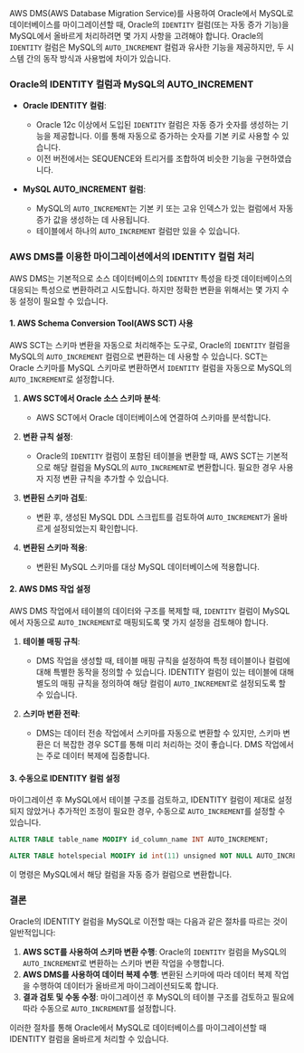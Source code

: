 AWS DMS(AWS Database Migration Service)를 사용하여 Oracle에서 MySQL로 데이터베이스를 마이그레이션할 때, Oracle의 `IDENTITY` 컬럼(또는 자동 증가 기능)을 MySQL에서 올바르게 처리하려면 몇 가지 사항을 고려해야 합니다. Oracle의 `IDENTITY` 컬럼은 MySQL의 `AUTO_INCREMENT` 컬럼과 유사한 기능을 제공하지만, 두 시스템 간의 동작 방식과 사용법에 차이가 있습니다.

### Oracle의 IDENTITY 컬럼과 MySQL의 AUTO_INCREMENT

- **Oracle IDENTITY 컬럼**:
    - Oracle 12c 이상에서 도입된 `IDENTITY` 컬럼은 자동 증가 숫자를 생성하는 기능을 제공합니다. 이를 통해 자동으로 증가하는 숫자를 기본 키로 사용할 수 있습니다.
    - 이전 버전에서는 SEQUENCE와 트리거를 조합하여 비슷한 기능을 구현하였습니다.

- **MySQL AUTO_INCREMENT 컬럼**:
    - MySQL의 `AUTO_INCREMENT`는 기본 키 또는 고유 인덱스가 있는 컬럼에서 자동 증가 값을 생성하는 데 사용됩니다.
    - 테이블에서 하나의 `AUTO_INCREMENT` 컬럼만 있을 수 있습니다.

### AWS DMS를 이용한 마이그레이션에서의 IDENTITY 컬럼 처리

AWS DMS는 기본적으로 소스 데이터베이스의 `IDENTITY` 특성을 타겟 데이터베이스의 대응되는 특성으로 변환하려고 시도합니다. 하지만 정확한 변환을 위해서는 몇 가지 수동 설정이 필요할 수 있습니다.

#### 1. **AWS Schema Conversion Tool(AWS SCT) 사용**

AWS SCT는 스키마 변환을 자동으로 처리해주는 도구로, Oracle의 `IDENTITY` 컬럼을 MySQL의 `AUTO_INCREMENT` 컬럼으로 변환하는 데 사용할 수 있습니다. SCT는 Oracle 스키마를 MySQL 스키마로 변환하면서 `IDENTITY` 컬럼을 자동으로 MySQL의 `AUTO_INCREMENT`로 설정합니다.

1. **AWS SCT에서 Oracle 소스 스키마 분석**:
    - AWS SCT에서 Oracle 데이터베이스에 연결하여 스키마를 분석합니다.

2. **변환 규칙 설정**:
    - Oracle의 `IDENTITY` 컬럼이 포함된 테이블을 변환할 때, AWS SCT는 기본적으로 해당 컬럼을 MySQL의 `AUTO_INCREMENT`로 변환합니다. 필요한 경우 사용자 지정 변환 규칙을 추가할 수 있습니다.

3. **변환된 스키마 검토**:
    - 변환 후, 생성된 MySQL DDL 스크립트를 검토하여 `AUTO_INCREMENT`가 올바르게 설정되었는지 확인합니다.

4. **변환된 스키마 적용**:
    - 변환된 MySQL 스키마를 대상 MySQL 데이터베이스에 적용합니다.

#### 2. **AWS DMS 작업 설정**

AWS DMS 작업에서 테이블의 데이터와 구조를 복제할 때, `IDENTITY` 컬럼이 MySQL에서 자동으로 `AUTO_INCREMENT`로 매핑되도록 몇 가지 설정을 검토해야 합니다.

1. **테이블 매핑 규칙**:
    - DMS 작업을 생성할 때, 테이블 매핑 규칙을 설정하여 특정 테이블이나 컬럼에 대해 특별한 동작을 정의할 수 있습니다. IDENTITY 컬럼이 있는 테이블에 대해 별도의 매핑 규칙을 정의하여 해당 컬럼이 `AUTO_INCREMENT`로 설정되도록 할 수 있습니다.

2. **스키마 변환 전략**:
    - DMS는 데이터 전송 작업에서 스키마를 자동으로 변환할 수 있지만, 스키마 변환은 더 복잡한 경우 SCT를 통해 미리 처리하는 것이 좋습니다. DMS 작업에서는 주로 데이터 복제에 집중합니다.

#### 3. **수동으로 IDENTITY 컬럼 설정**

마이그레이션 후 MySQL에서 테이블 구조를 검토하고, IDENTITY 컬럼이 제대로 설정되지 않았거나 추가적인 조정이 필요한 경우, 수동으로 `AUTO_INCREMENT`를 설정할 수 있습니다.

```sql
ALTER TABLE table_name MODIFY id_column_name INT AUTO_INCREMENT;
```

```sql
ALTER TABLE hotelspecial MODIFY id int(11) unsigned NOT NULL AUTO_INCREMENT;
```

이 명령은 MySQL에서 해당 컬럼을 자동 증가 컬럼으로 변환합니다.

### 결론

Oracle의 IDENTITY 컬럼을 MySQL로 이전할 때는 다음과 같은 절차를 따르는 것이 일반적입니다:

1. **AWS SCT를 사용하여 스키마 변환 수행**: Oracle의 `IDENTITY` 컬럼을 MySQL의 `AUTO_INCREMENT`로 변환하는 스키마 변환 작업을 수행합니다.
2. **AWS DMS를 사용하여 데이터 복제 수행**: 변환된 스키마에 따라 데이터 복제 작업을 수행하여 데이터가 올바르게 마이그레이션되도록 합니다.
3. **결과 검토 및 수동 수정**: 마이그레이션 후 MySQL의 테이블 구조를 검토하고 필요에 따라 수동으로 `AUTO_INCREMENT`를 설정합니다.

이러한 절차를 통해 Oracle에서 MySQL로 데이터베이스를 마이그레이션할 때 IDENTITY 컬럼을 올바르게 처리할 수 있습니다.
